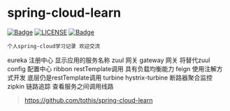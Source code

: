 # spring-cloud-learn

[![Badge](https://camo.githubusercontent.com/0b3cd267593eb4a8caeccca4158d4028010710d7/68747470733a2f2f7472617669732d63692e6f72672f7a686f7574616f6f2f537072696e67436c6f75642e7376673f6272616e63683d6d6173746572)](https://travis-ci.org/tothis/spring-cloud-learn)
[![LICENSE](https://camo.githubusercontent.com/8051e9938a1ab39cf002818dfceb6b6092f34d68/68747470733a2f2f696d672e736869656c64732e696f2f62616467652f4c6963656e73652d417061636865253230322e302d626c75652e737667)](https://opensource.org/licenses/Apache-2.0)
[![Badge](https://img.shields.io/badge/link-996.icu-%23FF4D5B.svg)](https://996.icu)

    个人spring-cloud学习记录 欢迎交流

eureka 注册中心 显示应用的服务名称
zuul 网关
gateway 网关 将替代zuul
config 配置中心
ribbon restTemplate调用 具有负载均衡能力
feign 使用注解方式开发 底层仍是restTemplate调用
turbine hystrix-turbine 断路器聚合监控
zipkin 链路追踪 查看服务之间调用线路

>https://github.com/tothis/spring-cloud-learn